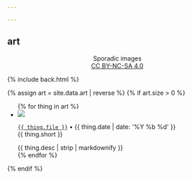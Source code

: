 ```yaml
---

---
```


## art

<p style="text-align: center">Sporadic images<br>
<a rel="license" href="http://creativecommons.org/licenses/by-nc-sa/4.0/" title=" Attribution-NonCommercial-ShareAlike 4.0 International License">CC BY-NC-SA 4.0</a><br>
<i class="fab w-creative-commons"></i>
<i class="fab w-creative-commons-by"></i>
<i class="fab w-creative-commons-nc"></i>
<i class="fab w-creative-commons-sa"></i>
</p>

{% include back.html %}

{% assign art = site.data.art | reverse %}
{% if art.size > 0 %}
<ul id="art">
  {% for thing in art %}
  <li id="{{ thing.file | url_escape }}">
    <a href="/art/{{ thing.file }}"><img src="/art/{{ thing.file }}"></a>
    <p><a href="{{ canonical_url }}#{{ thing.file | url_escape }}"><code>{{ thing.file }}</code></a> • {{ thing.date | date: '%Y %b %d' }}<br><a href="/art/{{ thing.file }}" download><i class="fas w-file-download"></i></a> {{ thing.short }}</p>
    {{ thing.desc | strip | markdownify }}
  </li>
  {% endfor %}
</ul>
{% endif %}
